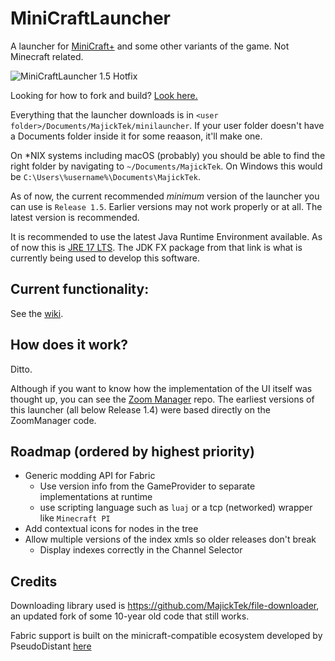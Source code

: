 # MiniCraftLauncher
A launcher for [MiniCraft+](https://github.com/MinicraftPlus/minicraft-plus-revived) and some other variants of the game. Not Minecraft related.

![MiniCraftLauncher 1.5 Hotfix](https://imgur.com/l4mlEdY.png)

Looking for how to fork and build? [Look here.](https://github.com/MajickTek/MiniCraftLauncher/blob/main/MiniCraftLauncher/out/README.md)

Everything that the launcher downloads is in `<user folder>/Documents/MajickTek/minilauncher`. If your user folder doesn't have a Documents folder inside it for some reaason, it'll make one.

On \*NIX systems including macOS (probably) you should be able to find the right folder by navigating to `~/Documents/MajickTek`. On Windows this would be `C:\Users\%username%\Documents\MajickTek`.

As of now, the current recommended _minimum_ version of the launcher you can use is `Release 1.5`. Earlier versions may not work properly or at all. The latest version is recommended. 

It is recommended to use the latest Java Runtime Environment available. As of now this is [JRE 17 LTS](https://www.azul.com/downloads/?version=java-17-lts&package=jre). The JDK FX package from that link is what is currently being used to develop this software. 

## Current functionality:
See the [wiki](https://github.com/MajickTek/MiniCraftLauncher/wiki).
## How does it work?
Ditto.

Although if you want to know how the implementation of the UI itself was thought up, you can see the [Zoom Manager](https://github.com/MajickTek/ZoomManager) repo. The earliest versions of this launcher (all below Release 1.4) were based directly on the ZoomManager code.

## Roadmap (ordered by highest priority)
- Generic modding API for Fabric
  - Use version info from the GameProvider to separate implementations at runtime
  - use scripting language such as `luaj` or a tcp (networked) wrapper like `Minecraft PI`
- Add contextual icons for nodes in the tree
- Allow multiple versions of the index xmls so older releases don't break
  - Display indexes correctly in the Channel Selector

## Credits
Downloading library used is https://github.com/MajickTek/file-downloader, an updated fork of some 10-year old code that still works.

Fabric support is built on the minicraft-compatible ecosystem developed by PseudoDistant [here](https://github.com/MiniFabric)
